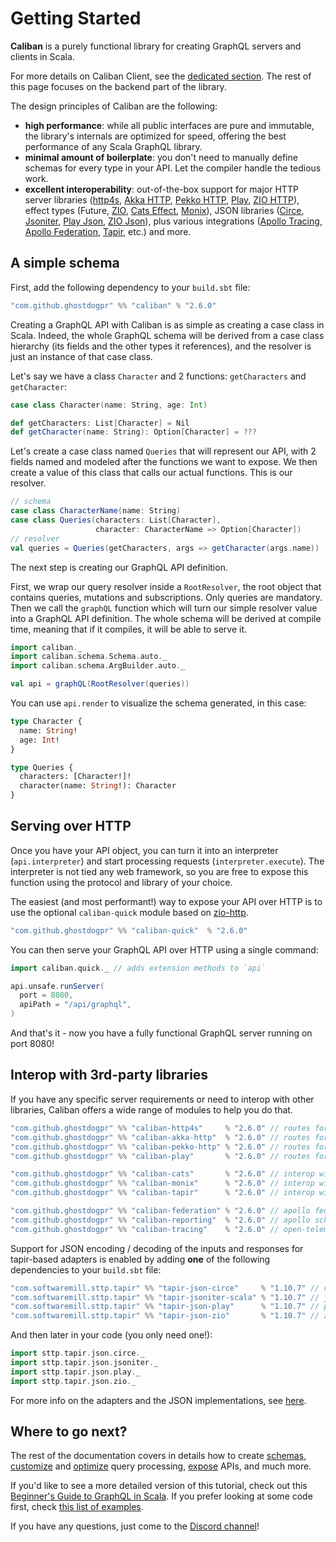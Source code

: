 # Getting Started

**Caliban** is a purely functional library for creating GraphQL servers and clients in Scala.

For more details on Caliban Client, see the [dedicated section](client.md). The rest of this page focuses on the backend part of the library.

The design principles of Caliban are the following:

- **high performance**: while all public interfaces are pure and immutable, the library's internals are optimized for speed, offering the best performance of any Scala GraphQL library.
- **minimal amount of boilerplate**: you don't need to manually define schemas for every type in your API. Let the compiler handle the tedious work.
- **excellent interoperability**: out-of-the-box support for major HTTP server libraries ([http4s](https://http4s.org/), [Akka HTTP](https://doc.akka.io/docs/akka-http/current/index.html), [Pekko HTTP](https://github.com/apache/incubator-pekko-http), [Play](https://www.playframework.com/), [ZIO HTTP](https://github.com/dream11/zio-http)), effect types (Future, [ZIO](https://zio.dev/), [Cats Effect](https://typelevel.org/cats-effect/), [Monix](https://monix.io/)), JSON libraries ([Circe](https://circe.github.io/circe/), [Jsoniter](https://github.com/plokhotnyuk/jsoniter-scala), [Play Json](https://github.com/playframework/play-json), [ZIO Json](https://github.com/zio/zio-json)), plus various integrations ([Apollo Tracing](https://github.com/apollographql/apollo-tracing), [Apollo Federation](https://www.apollographql.com/docs/federation/), [Tapir](https://tapir.softwaremill.com/en/latest/), etc.) and more.

## A simple schema

First, add the following dependency to your `build.sbt` file:

```scala
"com.github.ghostdogpr" %% "caliban" % "2.6.0"
```

Creating a GraphQL API with Caliban is as simple as creating a case class in Scala.
Indeed, the whole GraphQL schema will be derived from a case class hierarchy (its fields and the other types it references), and the resolver is just an instance of that case class.

Let's say we have a class `Character` and 2 functions: `getCharacters` and `getCharacter`:

```scala mdoc:silent
case class Character(name: String, age: Int)

def getCharacters: List[Character] = Nil
def getCharacter(name: String): Option[Character] = ???
```

Let's create a case class named `Queries` that will represent our API, with 2 fields named and modeled after the functions we want to expose.
We then create a value of this class that calls our actual functions. This is our resolver.

```scala mdoc:silent
// schema
case class CharacterName(name: String)
case class Queries(characters: List[Character],
                   character: CharacterName => Option[Character])
// resolver
val queries = Queries(getCharacters, args => getCharacter(args.name))
```

The next step is creating our GraphQL API definition.

First, we wrap our query resolver inside a `RootResolver`, the root object that contains queries, mutations and subscriptions. Only queries are mandatory.
Then we call the `graphQL` function which will turn our simple resolver value into a GraphQL API definition.
The whole schema will be derived at compile time, meaning that if it compiles, it will be able to serve it.

```scala mdoc:silent
import caliban._
import caliban.schema.Schema.auto._
import caliban.schema.ArgBuilder.auto._

val api = graphQL(RootResolver(queries))
```

You can use `api.render` to visualize the schema generated, in this case:

```graphql
type Character {
  name: String!
  age: Int!
}

type Queries {
  characters: [Character!]!
  character(name: String!): Character
}
```

## Serving over HTTP
Once you have your API object, you can turn it into an interpreter (`api.interpreter`) and start processing requests (`interpreter.execute`).
The interpreter is not tied any web framework, so you are free to expose this function using the protocol and library of your choice.

The easiest (and most performant!) way to expose your API over HTTP is to use the optional `caliban-quick` module based on [zio-http](https://github.com/zio/zio-http).

```scala
"com.github.ghostdogpr" %% "caliban-quick"  % "2.6.0"
```

You can then serve your GraphQL API over HTTP using a single command:

```scala mdoc:compile-only
import caliban.quick._ // adds extension methods to `api`

api.unsafe.runServer(
  port = 8080,
  apiPath = "/api/graphql",
)
```

And that's it - now you have a fully functional GraphQL server running on port 8080!

## Interop with 3rd-party libraries

If you have any specific server requirements or need to interop with other libraries, Caliban offers a wide range of modules to help you do that.

```scala
"com.github.ghostdogpr" %% "caliban-http4s"     % "2.6.0" // routes for http4s
"com.github.ghostdogpr" %% "caliban-akka-http"  % "2.6.0" // routes for akka-http
"com.github.ghostdogpr" %% "caliban-pekko-http" % "2.6.0" // routes for pekko-http
"com.github.ghostdogpr" %% "caliban-play"       % "2.6.0" // routes for play

"com.github.ghostdogpr" %% "caliban-cats"       % "2.6.0" // interop with cats-effect
"com.github.ghostdogpr" %% "caliban-monix"      % "2.6.0" // interop with monix
"com.github.ghostdogpr" %% "caliban-tapir"      % "2.6.0" // interop with tapir

"com.github.ghostdogpr" %% "caliban-federation" % "2.6.0" // apollo federation
"com.github.ghostdogpr" %% "caliban-reporting"  % "2.6.0" // apollo schema reporting
"com.github.ghostdogpr" %% "caliban-tracing"    % "2.6.0" // open-telemetry
```

Support for JSON encoding / decoding of the inputs and responses for tapir-based adapters is enabled by adding **one** of the following dependencies to your `build.sbt` file:

```scala
"com.softwaremill.sttp.tapir" %% "tapir-json-circe"     % "1.10.7" // circe
"com.softwaremill.sttp.tapir" %% "tapir-jsoniter-scala" % "1.10.7" // jsoniter
"com.softwaremill.sttp.tapir" %% "tapir-json-play"      % "1.10.7" // play-json
"com.softwaremill.sttp.tapir" %% "tapir-json-zio"       % "1.10.7" // zio-json
```

And then later in your code (you only need one!):

```scala
import sttp.tapir.json.circe._
import sttp.tapir.json.jsoniter._
import sttp.tapir.json.play._
import sttp.tapir.json.zio._
```

For more info on the adapters and the JSON implementations, see [here](adapters.md#json-handling).

## Where to go next?

The rest of the documentation covers in details how to create [schemas](schema.md), [customize](middleware.md) and [optimize](optimization.md) query processing, [expose](adapters.md) APIs, and much more.

If you'd like to see a more detailed version of this tutorial, check out this [Beginner's Guide to GraphQL in Scala](https://blog.pierre-ricadat.com/a-beginners-guide-to-graphql-in-scala).
If you prefer looking at some code first, check [this list of examples](https://ghostdogpr.github.io/caliban/docs/examples.html).

If you have any questions, just come to the [Discord channel](https://discord.gg/EYpumuv)!
